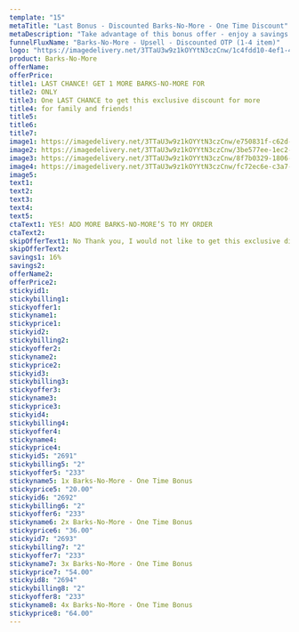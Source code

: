 ```yaml
---
template: "15"
metaTitle: "Last Bonus - Discounted Barks-No-More - One Time Discount"
metaDescription: "Take advantage of this bonus offer - enjoy a savings when you order additional Barks-No-More."
funnelFluxName: "Barks-No-More - Upsell - Discounted OTP (1-4 item)"
logo: "https://imagedelivery.net/3TTaU3w9z1kOYYtN3czCnw/1c4fdd10-4ef1-4098-cfe8-73f8eaffd800/public"
product: Barks-No-More
offerName: 
offerPrice: 
title1: LAST CHANCE! GET 1 MORE BARKS-NO-MORE FOR
title2: ONLY
title3: One LAST CHANCE to get this exclusive discount for more  
title4: for family and friends!
title5:
title6: 
title7: 
image1: https://imagedelivery.net/3TTaU3w9z1kOYYtN3czCnw/e750831f-c62d-4eb9-7276-db3724481d00/public
image2: https://imagedelivery.net/3TTaU3w9z1kOYYtN3czCnw/3be577ee-1ec2-435b-4e4f-b654b216c300/public
image3: https://imagedelivery.net/3TTaU3w9z1kOYYtN3czCnw/8f7b0329-1806-4998-0fc9-fa915db9a100/public
image4: https://imagedelivery.net/3TTaU3w9z1kOYYtN3czCnw/fc72ec6e-c3a7-4efc-62a0-9c043acd4400/public
image5: 
text1: 
text2: 
text3:
text4:
text5:
ctaText1: YES! ADD MORE BARKS-NO-MORE’S TO MY ORDER
ctaText2:
skipOfferText1: No Thank you, I would not like to get this exclusive discount..
skipOfferText2:
savings1: 16%
savings2:
offerName2: 
offerPrice2:
stickyid1:
stickybilling1:
stickyoffer1:
stickyname1:
stickyprice1:
stickyid2:
stickybilling2:
stickyoffer2:
stickyname2:
stickyprice2:
stickyid3:
stickybilling3:
stickyoffer3:
stickyname3:
stickyprice3:
stickyid4:
stickybilling4:
stickyoffer4:
stickyname4:
stickyprice4: 
stickyid5: "2691"
stickybilling5: "2"
stickyoffer5: "233"
stickyname5: 1x Barks-No-More - One Time Bonus
stickyprice5: "20.00"
stickyid6: "2692"
stickybilling6: "2"
stickyoffer6: "233"
stickyname6: 2x Barks-No-More - One Time Bonus
stickyprice6: "36.00"
stickyid7: "2693"
stickybilling7: "2"
stickyoffer7: "233"
stickyname7: 3x Barks-No-More - One Time Bonus
stickyprice7: "54.00"
stickyid8: "2694"
stickybilling8: "2"
stickyoffer8: "233"
stickyname8: 4x Barks-No-More - One Time Bonus
stickyprice8: "64.00"
---
```

